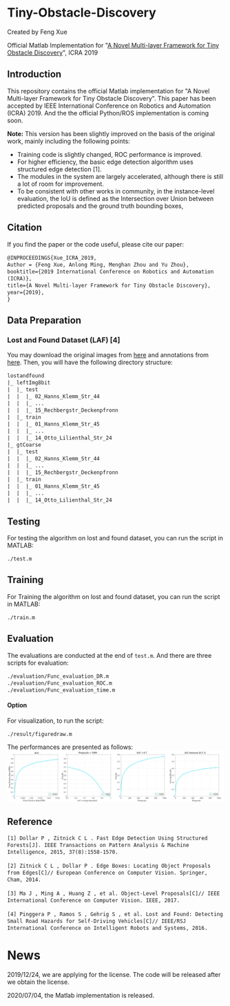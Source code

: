 # Tiny-Obstacle-Discovery

Created by Feng Xue

Official Matlab Implementation for "[A Novel Multi-layer Framework for Tiny Obstacle Discovery](https://arxiv.org/abs/1904.10161v3)", ICRA 2019


## Introduction

This repository contains the official Matlab implementation for "A Novel Multi-layer Framework for Tiny Obstacle Discovery". This paper has been accepted by IEEE International Conference on Robotics and Automation (ICRA) 2019. And the the official Python/ROS implementation is coming soon.

**Note:** This version has been slightly improved on the basis of the original work, mainly including the following points:

 - Training code is slightly changed, ROC performance is improved.
 - For higher efficiency, the basic edge detection algorithm uses structured edge detection [1].
 - The modules in the system are largely accelerated, although there is still a lot of room for improvement.
 - To be consistent with other works in community, in the instance-level evaluation, the IoU is defined as the Intersection over Union between predicted proposals and the ground truth bounding boxes,



## Citation

If you find the paper or the code useful, please cite our paper:

```
@INPROCEEDINGS{Xue_ICRA_2019,
Author = {Feng Xue, Anlong Ming, Menghan Zhou and Yu Zhou},
booktitle={2019 International Conference on Robotics and Automation (ICRA)},
title={A Novel Multi-layer Framework for Tiny Obstacle Discovery},
year={2019},
}
```

## Data Preparation
### Lost and Found Dataset (LAF) [4]

You may download the original images from [here](http://www.dhbw-stuttgart.de/~sgehrig/lostAndFoundDataset/leftImg8bit.zip) and annotations from [here](http://www.dhbw-stuttgart.de/~sgehrig/lostAndFoundDataset/gtCoarse.zip). Then, you will have the following directory structure:
```
lostandfound
|_ leftImg8bit
|  |_ test
|  |  |_ 02_Hanns_Klemm_Str_44
|  |  |_ ...
|  |  |_ 15_Rechbergstr_Deckenpfronn
|  |_ train
|  |  |_ 01_Hanns_Klemm_Str_45
|  |  |_ ...
|  |  |_ 14_Otto_Lilienthal_Str_24
|_ gtCoarse 
|  |_ test
|  |  |_ 02_Hanns_Klemm_Str_44
|  |  |_ ...
|  |  |_ 15_Rechbergstr_Deckenpfronn
|  |_ train
|  |  |_ 01_Hanns_Klemm_Str_45
|  |  |_ ...
|  |  |_ 14_Otto_Lilienthal_Str_24
```

## Testing
For testing the algorithm on lost and found dataset, you can run the script in MATLAB:
```
./test.m
```

## Training
For Training the algorithm on lost and found dataset, you can run the script in MATLAB:
```
./train.m
```

## Evaluation

The evaluations are conducted at the end of ```test.m```. And there are three scripts for evaluation:
```
./evaluation/Func_evaluation_DR.m
./evaluation/Func_evaluation_ROC.m
./evaluation/Func_evaluation_time.m
```

#### Option
For visualization, to run the script:
```
./result/figuredraw.m
```
The performances are presented as follows:
![performance](performance.png)

## Reference
```
[1] Dollar P , Zitnick C L . Fast Edge Detection Using Structured Forests[J]. IEEE Transactions on Pattern Analysis & Machine Intelligence, 2015, 37(8):1558-1570.

[2] Zitnick C L , Dollar P . Edge Boxes: Locating Object Proposals from Edges[C]// European Conference on Computer Vision. Springer, Cham, 2014.

[3] Ma J , Ming A , Huang Z , et al. Object-Level Proposals[C]// IEEE International Conference on Computer Vision. IEEE, 2017.

[4] Pinggera P , Ramos S , Gehrig S , et al. Lost and Found: Detecting Small Road Hazards for Self-Driving Vehicles[C]// IEEE/RSJ International Conference on Intelligent Robots and Systems, 2016.
```


# News

2019/12/24, we are applying for the license. The code will be released after we obtain the license.

2020/07/04, the Matlab implementation is released.


